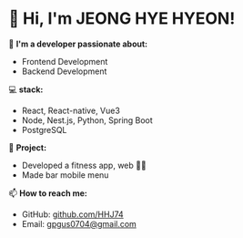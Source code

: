 # 👋 Hi, I'm JEONG HYE HYEON!

🌱 **I'm a developer passionate about:**  
- Frontend Development  
- Backend Development 

💻 **stack:**  
- React, React-native, Vue3
- Node, Nest.js, Python, Spring Boot
- PostgreSQL

🚀 **Project:**  
- Developed a fitness app, web 🏋️‍♂️
- Made bar mobile menu

📫 **How to reach me:**  
- GitHub: [github.com/HHJ74](https://github.com/HHJ74)  
- Email: gpgus0704@gmail.com  

